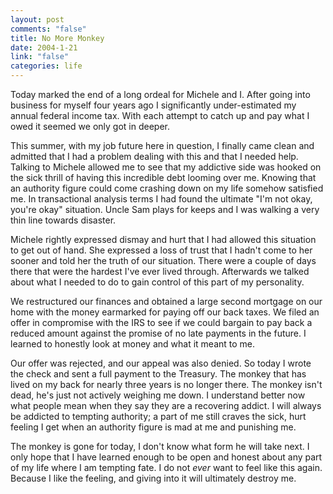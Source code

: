 ```yaml
--- 
layout: post
comments: "false"
title: No More Monkey
date: 2004-1-21
link: "false"
categories: life
---
```

Today marked the end of a long ordeal for Michele and I. After going into business for myself four years ago I significantly under-estimated my annual federal income tax. With each attempt to catch up and pay what I owed it seemed we only got in deeper.

This summer, with my job future here in question, I finally came clean and admitted that I had a problem dealing with this and that I needed help. Talking to Michele allowed me to see that my addictive side was hooked on the sick thrill of having this incredible debt looming over me. Knowing that an authority figure could come crashing down on my life somehow satisfied me. In transactional analysis terms I had found the ultimate "I'm not okay, you're okay" situation. Uncle Sam plays for keeps and I was walking a very thin line towards disaster.

Michele rightly expressed dismay and hurt that I had allowed this situation to get out of hand. She expressed a loss of trust that I hadn't come to her sooner and told her the truth of our situation. There were a couple of days there that were the hardest I've ever lived through. Afterwards we talked about what I needed to do to gain control of this part of my personality.

We restructured our finances and obtained a large second mortgage on our home with the money earmarked for paying off our back taxes. We filed an offer in compromise with the IRS to see if we could bargain to pay back a reduced amount against the promise of no late payments in the future. I learned to honestly look at money and what it meant to me.

Our offer was rejected, and our appeal was also denied. So today I wrote the check and sent a full payment to the Treasury. The monkey that has lived on my back for nearly three years is no longer there. The monkey isn't dead, he's just not actively weighing me down. I understand better now what people mean when they say they are a recovering addict. I will always be addicted to tempting authority; a part of me still craves the sick, hurt feeling I get when an authority figure is mad at me and punishing me.

The monkey is gone for today, I don't know what form he will take next. I only hope that I have learned enough to be open and honest about any part of my life where I am tempting fate. I do not <i>ever</i> want to feel like this again. Because I like the feeling, and giving into it will ultimately destroy me.
